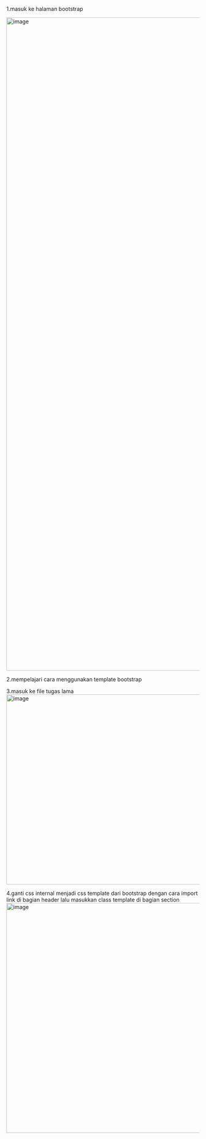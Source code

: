 1.masuk ke halaman bootstrap<p>
<img width="1690" height="1704" alt="image" src="https://github.com/user-attachments/assets/374153c6-b329-44b5-8131-a6b407c68944" /> <p>
2.mempelajari cara menggunakan template bootstrap  <p>
3.masuk ke file tugas lama
<img width="956" height="496" alt="image" src="https://github.com/user-attachments/assets/00a57a39-4b1d-4c20-a61a-ecd0f43762c7" /> <p>
4.ganti css internal menjadi css template dari bootstrap dengan cara import link di bagian header lalu masukkan class template di bagian section 
<img width="960" height="600" alt="image" src="https://github.com/user-attachments/assets/a9fc72da-dfbe-463b-b45a-ed68760ce445" />

